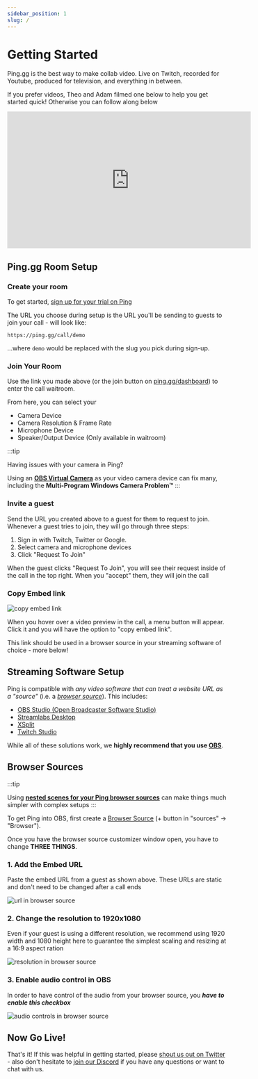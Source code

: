 ```yaml
---
sidebar_position: 1
slug: /
---
```


# Getting Started

Ping.gg is the best way to make collab video. Live on Twitch, recorded for Youtube, produced for television, and everything in between.

If you prefer videos, Theo and Adam filmed one below to help you get started quick! Otherwise you can follow along below

<div style={{ width: "100%", display: "flex", justifyContent: "center" }}><iframe width="560" height="315" src="https://www.youtube.com/embed/inSIW-m2Oq0" title="Ping.gg Tutorial" frameborder="0" allow="accelerometer; autoplay; clipboard-write; encrypted-media; gyroscope; picture-in-picture; fullscreen" allowfullscreen></iframe></div>

## Ping.gg Room Setup

### Create your room

To get started, [sign up for your trial on Ping](https://ping.gg/pricing)

The URL you choose during setup is the URL you'll be sending to guests to join your call - will look like:

```
https://ping.gg/call/demo
```

...where `demo` would be replaced with the slug you pick during sign-up.

### Join Your Room

Use the link you made above (or the join button on [ping.gg/dashboard](https://ping.gg/dashboard)) to enter the call waitroom.

From here, you can select your

- Camera Device
- Camera Resolution & Frame Rate
- Microphone Device
- Speaker/Output Device (Only available in waitroom)

:::tip

Having issues with your camera in Ping?

Using an [**OBS Virtual Camera**](/advanced-obs/virtual-cam) as your video camera device can fix many, including the **Multi-Program Windows Camera Problem™️**
:::

### Invite a guest

Send the URL you created above to a guest for them to request to join. Whenever a guest tries to join, they will go through three steps:

1. Sign in with Twitch, Twitter or Google.
2. Select camera and microphone devices
3. Click "Request To Join"

When the guest clicks "Request To Join", you will see their request inside of the call in the top right. When you "accept" them, they will join the call

### Copy Embed link

![copy embed link](./img/guest-flow/copy-embed.png)

When you hover over a video preview in the call, a menu button will appear. Click it and you will have the option to "copy embed link".

This link should be used in a browser source in your streaming software of choice - more below!

## Streaming Software Setup

Ping is compatible with _any video software that can treat a website URL as a "source"_ (i.e. a [_browser source_](https://obsproject.com/eu/kb/browser-source)). This includes:

- [OBS Studio (Open Broadcaster Software Studio)](https://obsproject.com/)
- [Streamlabs Desktop](https://streamlabs.com/)
- [XSplit](https://www.xsplit.com/)
- [Twitch Studio](https://www.twitch.tv/broadcast/studio)

While all of these solutions work, we **highly recommend that you use [OBS](https://obsproject.com/)**.

## Browser Sources

:::tip

Using **[nested scenes for your Ping browser sources](/advanced-obs/nesting-scenes)** can make things much simpler with complex setups
:::

To get Ping into OBS, first create a [Browser Source](https://obsproject.com/eu/kb/browser-source) (+ button in "sources" -> "Browser").

Once you have the browser source customizer window open, you have to change **THREE THINGS**.

### 1. Add the Embed URL

Paste the embed URL from a guest as shown above. These URLs are static and don't need to be changed after a call ends

![url in browser source](./img/browser-sources/browser-source-1.png)

### 2. Change the resolution to 1920x1080

Even if your guest is using a different resolution, we recommend using 1920 width and 1080 height here to guarantee the simplest scaling and resizing at a 16:9 aspect ration

![resolution in browser source](./img/browser-sources/browser-source-2.png)

### 3. Enable audio control in OBS

In order to have control of the audio from your browser source, you _**have to enable this checkbox**_

![audio controls in browser source](./img/browser-sources/browser-source-3.png)

## Now Go Live!

That's it! If this was helpful in getting started, please [shout us out on Twitter](https://twitter.com/pingdotgg) - also don't hesitate to [join our Discord](https://discord.gg/pinglabs) if you have any questions or want to chat with us.
